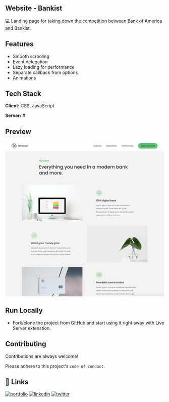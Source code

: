 ## Website - Bankist

💻️ Landing page for taking down the competition between Bank of America and Bankist.

## Features

-   Smooth scrooling
-   Event delegation
-   Lazy loading for performance
-   Separate callback from options
-   Animations

## Tech Stack

**Client:** CSS, JavaScript

**Server:** #

## Preview

![Preview](img/readme-screenshot1.png)

## Run Locally

-   Fork/clone the project from GitHub and start using it right away with Live Server extenstion.

## Contributing

Contributions are always welcome!

Please adhere to this project's `code of conduct`.

## 🔗 Links

[![portfolio](https://img.shields.io/badge/my_portfolio-000?style=for-the-badge&logo=ko-fi&logoColor=white)](https://harunjonuzi.com/)
[![linkedin](https://img.shields.io/badge/linkedin-0A66C2?style=for-the-badge&logo=linkedin&logoColor=white)](https://www.linkedin.com/in/harunjonuzi)
[![twitter](https://img.shields.io/badge/twitter-1DA1F2?style=for-the-badge&logo=twitter&logoColor=white)](https://x.com/harunjonuzi)
